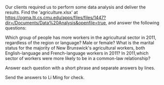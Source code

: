 Our clients required us to perform some data analysis and deliver the results. Find the 'agriculture.xlsx' at https://ogma.lti.cs.cmu.edu/apps/files/files/1447?dir=/Documents/Data%20Analysis&openfile=true, and answer the following questions:

Which group of people has more workers in the agricultural sector in 2011, regardless of the region or language? Male or female?
What is the marital status for the majority of New Brunswick's agricultural workers, both English-language and French-language workers in 2011?
In 2011,which sector of workers were more likely to be in a common-law relationship?

Answer each question with a short phrase and separate answers by lines.

Send the answers to Li Ming for check.